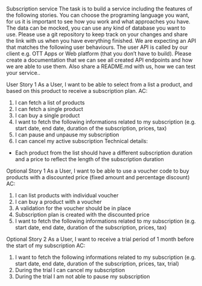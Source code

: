 Subscription service
The task is to build a service including the features of the following stories.
You can choose the programing language you want, for us it is important to see how you work and what approaches you have. The data can be
mocked, you can use any kind of database you want to use.
Please use a git repository to keep track on your changes and share the link with us when you have everything finished.
We are expecting an API that matches the following user behaviours. The user API is called by our client e.g. OTT Apps or Web platform (that you
don’t have to build).
Please create a documentation that we can see all created API endpoints and how we are able to use them. Also share a README.md with us,
how we can test your service..

User Story 1
As a User, I want to be able to select from a list a product, and based on this product to receive a subscription plan.
AC:
1. I can fetch a list of products
2. I can fetch a single product
3. I can buy a single product
4. I want to fetch the following informations related to my subscription (e.g. start date, end date, duration of the subscription, prices, tax)
5. I can pause and unpause my subscription
6. I can cancel my active subscription
Technical details:
- Each product from the list should have a different subscription duration and a price to reflect the length of the subscription duration

Optional Story 1
As a User, I want to be able to use a voucher code to buy products with a discounted price (fixed amount and percentage discount)
AC:
1. I can list products with individual voucher
2. I can buy a product with a voucher
3. A validation for the voucher should be in place
4. Subscription plan is created with the discounted price
5. I want to fetch the following informations related to my subscription (e.g. start date, end date, duration of the subscription, prices, tax)

Optional Story 2
As a User, I want to receive a trial period of 1 month before the start of my subscription
AC:
1. I want to fetch the following informations related to my subscription (e.g. start date, end date, duration of the subscription, prices, tax,
trial)
2. During the trial I can cancel my subscription
3. During the trial I am not able to pause my subscription
